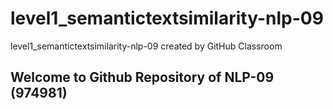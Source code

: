 # level1_semantictextsimilarity-nlp-09
level1_semantictextsimilarity-nlp-09 created by GitHub Classroom

## Welcome to Github Repository of NLP-09 (974981)
